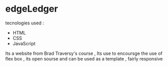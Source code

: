 # edgeLedger

tecnologies used :
 - HTML
 - CSS
 - JavaScript

Its a website from Brad Traversy's course ,
Its use to encoursge the use of flex box ,
its open sourse and can be used as a template ,
fairly responsive
